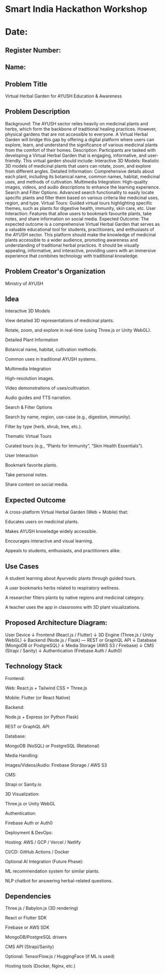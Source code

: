 # Smart India Hackathon Workshop
# Date:
## Register Number:
## Name:
## Problem Title
Virtual Herbal Garden for AYUSH Education & Awareness

## Problem Description
Background: The AYUSH sector relies heavily on medicinal plants and herbs, which form the backbone of traditional healing practices. However, physical gardens that are not accessible to everyone. A Virtual Herbal Garden will bridge this gap by offering a digital platform where users can explore, learn, and understand the significance of various medicinal plants from the comfort of their homes. Description: Participants are tasked with developing a Virtual Herbal Garden that is engaging, informative, and user-friendly. This virtual garden should include: Interactive 3D Models: Realistic 3D models of medicinal plants that users can rotate, zoom, and explore from different angles. Detailed Information: Comprehensive details about each plant, including its botanical name, common names, habitat, medicinal uses, and methods of cultivation. Multimedia Integration: High-quality images, videos, and audio descriptions to enhance the learning experience. Search and Filter Options: Advanced search functionality to easily locate specific plants and filter them based on various criteria like medicinal uses, region, and type. Virtual Tours: Guided virtual tours highlighting specific themes, such as plants for digestive health, immunity, skin care, etc. User Interaction: Features that allow users to bookmark favourite plants, take notes, and share information on social media. Expected Outcome: The expected outcome is a comprehensive Virtual Herbal Garden that serves as a valuable educational tool for students, practitioners, and enthusiasts of the AYUSH sector. This platform should make the knowledge of medicinal plants accessible to a wider audience, promoting awareness and understanding of traditional herbal practices. It should be visually appealing, informative, and interactive, providing users with an immersive experience that combines technology with traditional knowledge.
## Problem Creator's Organization
Ministry of AYUSH

## Idea
Interactive 3D Models

View detailed 3D representations of medicinal plants.

Rotate, zoom, and explore in real-time (using Three.js or Unity WebGL).

Detailed Plant Information

Botanical name, habitat, cultivation methods.

Common uses in traditional AYUSH systems.

Multimedia Integration

High-resolution images.

Video demonstrations of uses/cultivation.

Audio guides and TTS narration.

Search & Filter Options

Search by name, region, use-case (e.g., digestion, immunity).

Filter by type (herb, shrub, tree, etc.).

Thematic Virtual Tours

Curated tours (e.g., “Plants for Immunity”, “Skin Health Essentials”).

User Interaction

Bookmark favorite plants.

Take personal notes.

Share content on social media.

## Expected Outcome
A cross-platform Virtual Herbal Garden (Web + Mobile) that:

Educates users on medicinal plants.

Makes AYUSH knowledge widely accessible.

Encourages interactive and visual learning.

Appeals to students, enthusiasts, and practitioners alike.

## Use Cases
A student learning about Ayurvedic plants through guided tours.

A user bookmarks herbs related to respiratory wellness.

A researcher filters plants by native regions and medicinal category.

A teacher uses the app in classrooms with 3D plant visualizations.

## Proposed Architecture Diagram:

User Device
   ↓
Frontend (React.js / Flutter)
   ↓
3D Engine (Three.js / Unity WebGL)
   ↓
Backend (Node.js / Flask) — REST or GraphQL API
   ↓
Database (MongoDB or PostgreSQL)
   ↓
Media Storage (AWS S3 / Firebase)
   ↓
CMS (Strapi / Sanity)
   ↓
Authentication (Firebase Auth / Auth0)
## Technology Stack
Frontend:

Web: React.js + Tailwind CSS + Three.js

Mobile: Flutter (or React Native)

Backend:

Node.js + Express (or Python Flask)

REST or GraphQL API

Database:

MongoDB (NoSQL) or PostgreSQL (Relational)

Media Handling:

Images/Videos/Audio: Firebase Storage / AWS S3

CMS:

Strapi or Sanity.io

3D Visualization:

Three.js or Unity WebGL

Authentication:

Firebase Auth or Auth0

Deployment & DevOps:

Hosting: AWS / GCP / Vercel / Netlify

CI/CD: GitHub Actions / Docker

Optional AI Integration (Future Phase):

ML recommendation system for similar plants.

NLP chatbot for answering herbal-related questions.

## Dependencies
Three.js / Babylon.js (3D rendering)

React or Flutter SDK

Firebase or AWS SDK

MongoDB/PostgreSQL drivers

CMS API (Strapi/Sanity)

Optional: TensorFlow.js / HuggingFace (if ML is used)

Hosting tools (Docker, Nginx, etc.)
